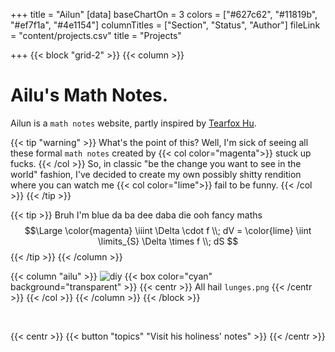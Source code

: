 +++
title = "Ailun"
[data]
baseChartOn = 3
colors = ["#627c62", "#11819b", "#ef7f1a", "#4e1154"]
columnTitles = ["Section", "Status", "Author"]
fileLink = "content/projects.csv"
title = "Projects"

+++
{{< block "grid-2" >}}
{{< column >}}

# **Ailu**'s Math Notes.

Ailun is a `math notes` website, partly inspired by [Tearfox Hu](https://github.com/fairylog).

{{< tip "warning" >}}
What's the point of this? Well, I'm sick of seeing all these formal `math notes` created by {{< col color="magenta">}} stuck up fucks. {{< /col >}} So, in classic "be the change you want to see in the world" fashion, I've decided to create my own possibly shitty rendition where you can watch me {{< col color="lime">}} fail to be funny.  {{< /col >}} {{< /tip >}}

{{< tip >}}
Bruh I'm blue da ba dee daba die ooh fancy maths $$\Large \color{magenta} \iiint \Delta \cdot f \\; dV = \color{lime} \iint \limits_{S} \Delta \times f \\; dS $$
{{< /tip >}}
{{< /column >}}


{{< column "ailu" >}}
![diy](/images/lunges.png)
{{< box color="cyan" background="transparent" >}}
{{< centr >}}
All hail `lunges.png`
{{< /centr >}}
{{< /col >}}
{{< /column >}}
{{< /block >}}


<br>

{{< centr >}}
{{< button "topics" "Visit his holiness' notes" >}}
{{< /centr >}}
